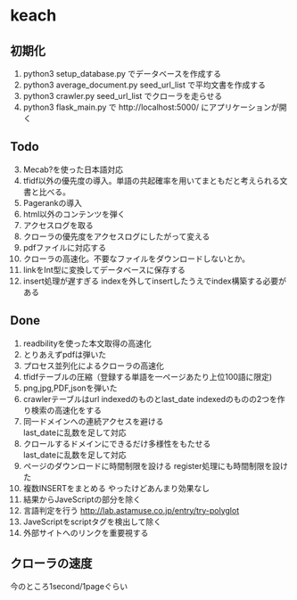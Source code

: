 # keach

## 初期化
1. python3 setup_database.py でデータベースを作成する
2. python3 average_document.py seed_url_list で平均文書を作成する
3. python3 crawler.py seed_url_list でクローラを走らせる
4. python3 flask_main.py で http://localhost:5000/ にアプリケーションが開く

## Todo
3. Mecab?を使った日本語対応
4. tfidf以外の優先度の導入。単語の共起確率を用いてまともだと考えられる文書と比べる。
5. Pagerankの導入
7. html以外のコンテンツを弾く
9. アクセスログを取る
10. クローラの優先度をアクセスログにしたがって変える
11. pdfファイルに対応する
13. クローラの高速化。不要なファイルをダウンロードしないとか。
15. linkをInt型に変換してデータベースに保存する
21. insert処理が遅すぎる
    indexを外してinsertしたうえでindex構築する必要がある

## Done
1. readbilityを使った本文取得の高速化
2. とりあえずpdfは弾いた
2. プロセス並列化によるクローラの高速化
6. tfidfテーブルの圧縮（登録する単語を一ページあたり上位100語に限定)
16. png,jpg,PDF,jsonを弾いた
19. crawlerテーブルはurl indexedのものとlast_date indexedのものの2つを作り検索の高速化をする
17. 同一ドメインへの連続アクセスを避ける  
    last_dateに乱数を足して対応  
12. クロールするドメインにできるだけ多様性をもたせる  
    last_dateに乱数を足して対応  
18. ページのダウンロードに時間制限を設ける
    register処理にも時間制限を設けた
20. 複数INSERTをまとめる
    やったけどあんまり効果なし
8. 結果からJaveScriptの部分を除く
1. 言語判定を行う
    http://lab.astamuse.co.jp/entry/try-polyglot
14. JaveScriptをscriptタグを検出して除く
21. 外部サイトへのリンクを重要視する

## クローラの速度
今のところ1second/1pageぐらい
